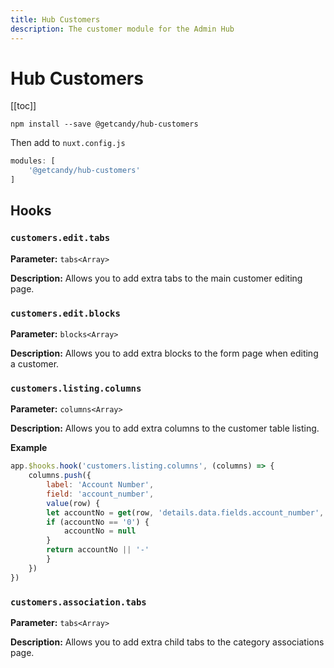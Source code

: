 ```yaml
---
title: Hub Customers
description: The customer module for the Admin Hub
---
```


# Hub Customers

[[toc]]

```
npm install --save @getcandy/hub-customers
```

Then add to `nuxt.config.js`

```javascript
modules: [
    '@getcandy/hub-customers'
]
```

## Hooks

### `customers.edit.tabs`
**Parameter:** `tabs<Array>`

**Description:** Allows you to add extra tabs to the main customer editing page.

### `customers.edit.blocks`
**Parameter:** `blocks<Array>`

**Description:** Allows you to add extra blocks to the form page when editing a customer.

### `customers.listing.columns`
**Parameter:** `columns<Array>`

**Description:** Allows you to add extra columns to the customer table listing.

**Example**

```javascript
app.$hooks.hook('customers.listing.columns', (columns) => {
    columns.push({
        label: 'Account Number',
        field: 'account_number',
        value(row) {
        let accountNo = get(row, 'details.data.fields.account_number', null);
        if (accountNo == '0') {
            accountNo = null
        }
        return accountNo || '-'
        }
    })
})
```

### `customers.association.tabs`
**Parameter:** `tabs<Array>`

**Description:** Allows you to add extra child tabs to the category associations page.
